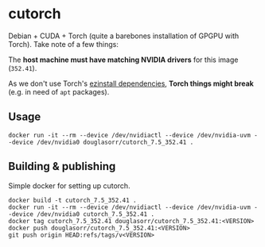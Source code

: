 # cutorch

Debian + CUDA + Torch (quite a barebones installation of GPGPU with Torch). Take note of a few things:

The **host machine must have matching NVIDIA drivers** for this image (`352.41`).

As we don't use Torch's [ezinstall dependencies](https://github.com/torch/ezinstall/blob/master/install-deps), **Torch things might break** (e.g. in need of `apt` packages).

## Usage

    docker run -it --rm --device /dev/nvidiactl --device /dev/nvidia-uvm --device /dev/nvidia0 douglasorr/cutorch_7.5_352.41 .

## Building & publishing

Simple docker for setting up cutorch.

    docker build -t cutorch_7.5_352.41 .
    docker run -it --rm --device /dev/nvidiactl --device /dev/nvidia-uvm --device /dev/nvidia0 cutorch_7.5_352.41 .
    docker tag cutorch_7.5_352.41 douglasorr/cutorch_7.5_352.41:<VERSION>
    docker push douglasorr/cutorch_7.5_352.41:<VERSION>
    git push origin HEAD:refs/tags/v<VERSION>
